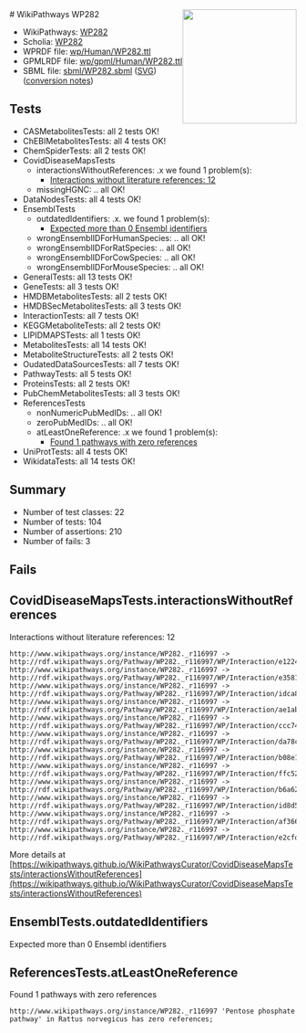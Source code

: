 <img style="float: right; width: 200px" src="../logo.png" />
# WikiPathways WP282

* WikiPathways: [WP282](https://identifiers.org/wikipathways:WP282)
* Scholia: [WP282](https://scholia.toolforge.org/wikipathways/WP282)
* WPRDF file: [wp/Human/WP282.ttl](../wp/Human/WP282.ttl)
* GPMLRDF file: [wp/gpml/Human/WP282.ttl](../wp/gpml/Human/WP282.ttl)
* SBML file: [sbml/WP282.sbml](../sbml/WP282.sbml) ([SVG](../sbml/WP282.svg)) ([conversion notes](../sbml/WP282.txt))

## Tests
* CASMetabolitesTests: all 2 tests OK!
* ChEBIMetabolitesTests: all 4 tests OK!
* ChemSpiderTests: all 2 tests OK!
* CovidDiseaseMapsTests
    * interactionsWithoutReferences: .x we found 1 problem(s):
        * [Interactions without literature references: 12](#9701cce3)
    * missingHGNC: .. all OK!
* DataNodesTests: all 4 tests OK!
* EnsemblTests
    * outdatedIdentifiers: .x. we found 1 problem(s):
        * [Expected more than 0 Ensembl identifiers](#f44398b7)
    * wrongEnsemblIDForHumanSpecies: .. all OK!
    * wrongEnsemblIDForRatSpecies: .. all OK!
    * wrongEnsemblIDForCowSpecies: .. all OK!
    * wrongEnsemblIDForMouseSpecies: .. all OK!
* GeneralTests: all 13 tests OK!
* GeneTests: all 3 tests OK!
* HMDBMetabolitesTests: all 2 tests OK!
* HMDBSecMetabolitesTests: all 3 tests OK!
* InteractionTests: all 7 tests OK!
* KEGGMetaboliteTests: all 2 tests OK!
* LIPIDMAPSTests: all 1 tests OK!
* MetabolitesTests: all 14 tests OK!
* MetaboliteStructureTests: all 2 tests OK!
* OudatedDataSourcesTests: all 7 tests OK!
* PathwayTests: all 5 tests OK!
* ProteinsTests: all 2 tests OK!
* PubChemMetabolitesTests: all 3 tests OK!
* ReferencesTests
    * nonNumericPubMedIDs: .. all OK!
    * zeroPubMedIDs: .. all OK!
    * atLeastOneReference: .x we found 1 problem(s):
        * [Found 1 pathways with zero references](#35eb778e)
* UniProtTests: all 4 tests OK!
* WikidataTests: all 14 tests OK!


## Summary

* Number of test classes: 22
* Number of tests: 104
* Number of assertions: 210
* Number of fails: 3

## Fails

<a name="9701cce3" />

## CovidDiseaseMapsTests.interactionsWithoutReferences

Interactions without literature references: 12
```
http://www.wikipathways.org/instance/WP282._r116997 -> http://rdf.wikipathways.org/Pathway/WP282._r116997/WP/Interaction/e1224
http://www.wikipathways.org/instance/WP282._r116997 -> http://rdf.wikipathways.org/Pathway/WP282._r116997/WP/Interaction/e3581
http://www.wikipathways.org/instance/WP282._r116997 -> http://rdf.wikipathways.org/Pathway/WP282._r116997/WP/Interaction/idca87b9ab
http://www.wikipathways.org/instance/WP282._r116997 -> http://rdf.wikipathways.org/Pathway/WP282._r116997/WP/Interaction/ae1ab
http://www.wikipathways.org/instance/WP282._r116997 -> http://rdf.wikipathways.org/Pathway/WP282._r116997/WP/Interaction/ccc74
http://www.wikipathways.org/instance/WP282._r116997 -> http://rdf.wikipathways.org/Pathway/WP282._r116997/WP/Interaction/da78c
http://www.wikipathways.org/instance/WP282._r116997 -> http://rdf.wikipathways.org/Pathway/WP282._r116997/WP/Interaction/b08e1
http://www.wikipathways.org/instance/WP282._r116997 -> http://rdf.wikipathways.org/Pathway/WP282._r116997/WP/Interaction/ffc52
http://www.wikipathways.org/instance/WP282._r116997 -> http://rdf.wikipathways.org/Pathway/WP282._r116997/WP/Interaction/b6a62
http://www.wikipathways.org/instance/WP282._r116997 -> http://rdf.wikipathways.org/Pathway/WP282._r116997/WP/Interaction/id8d5828e1
http://www.wikipathways.org/instance/WP282._r116997 -> http://rdf.wikipathways.org/Pathway/WP282._r116997/WP/Interaction/af366
http://www.wikipathways.org/instance/WP282._r116997 -> http://rdf.wikipathways.org/Pathway/WP282._r116997/WP/Interaction/e2cfd
```

More details at [https://wikipathways.github.io/WikiPathwaysCurator/CovidDiseaseMapsTests/interactionsWithoutReferences](https://wikipathways.github.io/WikiPathwaysCurator/CovidDiseaseMapsTests/interactionsWithoutReferences)

<a name="f44398b7" />

## EnsemblTests.outdatedIdentifiers

Expected more than 0 Ensembl identifiers
<a name="35eb778e" />

## ReferencesTests.atLeastOneReference

Found 1 pathways with zero references
```
http://www.wikipathways.org/instance/WP282._r116997 'Pentose phosphate pathway' in Rattus norvegicus has zero references; 
```

